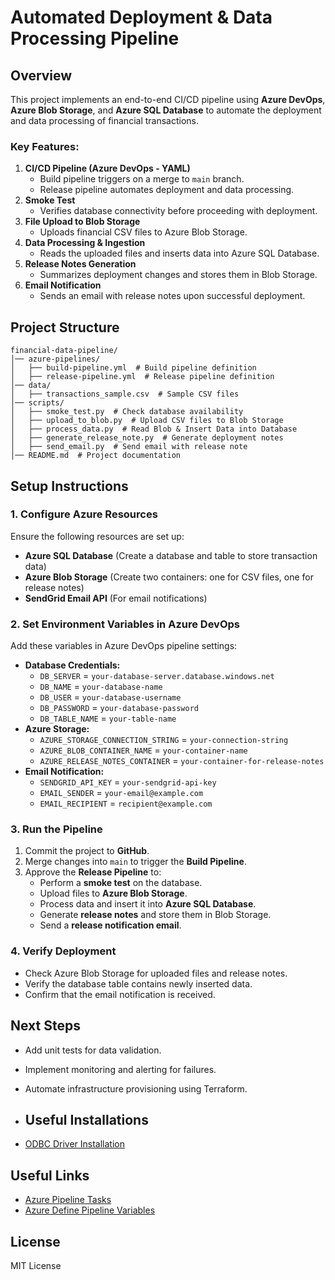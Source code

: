 # Automated Deployment & Data Processing Pipeline

## Overview

This project implements an end-to-end CI/CD pipeline using **Azure DevOps**, **Azure Blob Storage**, and **Azure SQL Database** to automate the deployment and data processing of financial transactions.

### Key Features:

1. **CI/CD Pipeline (Azure DevOps - YAML)**
   - Build pipeline triggers on a merge to `main` branch.
   - Release pipeline automates deployment and data processing.
2. **Smoke Test**
   - Verifies database connectivity before proceeding with deployment.
3. **File Upload to Blob Storage**
   - Uploads financial CSV files to Azure Blob Storage.
4. **Data Processing & Ingestion**
   - Reads the uploaded files and inserts data into Azure SQL Database.
5. **Release Notes Generation**
   - Summarizes deployment changes and stores them in Blob Storage.
6. **Email Notification**
   - Sends an email with release notes upon successful deployment.

## Project Structure

```
financial-data-pipeline/
│── azure-pipelines/
│   ├── build-pipeline.yml  # Build pipeline definition
│   ├── release-pipeline.yml  # Release pipeline definition
│── data/
│   ├── transactions_sample.csv  # Sample CSV files
│── scripts/
│   ├── smoke_test.py  # Check database availability
│   ├── upload_to_blob.py  # Upload CSV files to Blob Storage
│   ├── process_data.py  # Read Blob & Insert Data into Database
│   ├── generate_release_note.py  # Generate deployment notes
│   ├── send_email.py  # Send email with release note
│── README.md  # Project documentation
```

## Setup Instructions

### 1. **Configure Azure Resources**

Ensure the following resources are set up:

- **Azure SQL Database** (Create a database and table to store transaction data)
- **Azure Blob Storage** (Create two containers: one for CSV files, one for release notes)
- **SendGrid Email API** (For email notifications)

### 2. **Set Environment Variables in Azure DevOps**

Add these variables in Azure DevOps pipeline settings:

- **Database Credentials:**
  - `DB_SERVER` = `your-database-server.database.windows.net`
  - `DB_NAME` = `your-database-name`
  - `DB_USER` = `your-database-username`
  - `DB_PASSWORD` = `your-database-password`
  - `DB_TABLE_NAME` = `your-table-name`
- **Azure Storage:**
  - `AZURE_STORAGE_CONNECTION_STRING` = `your-connection-string`
  - `AZURE_BLOB_CONTAINER_NAME` = `your-container-name`
  - `AZURE_RELEASE_NOTES_CONTAINER` = `your-container-for-release-notes`
- **Email Notification:**
  - `SENDGRID_API_KEY` = `your-sendgrid-api-key`
  - `EMAIL_SENDER` = `your-email@example.com`
  - `EMAIL_RECIPIENT` = `recipient@example.com`

### 3. **Run the Pipeline**

1. Commit the project to **GitHub**.
2. Merge changes into `main` to trigger the **Build Pipeline**.
3. Approve the **Release Pipeline** to:
   - Perform a **smoke test** on the database.
   - Upload files to **Azure Blob Storage**.
   - Process data and insert it into **Azure SQL Database**.
   - Generate **release notes** and store them in Blob Storage.
   - Send a **release notification email**.

### 4. **Verify Deployment**

- Check Azure Blob Storage for uploaded files and release notes.
- Verify the database table contains newly inserted data.
- Confirm that the email notification is received.

## Next Steps

- Add unit tests for data validation.
- Implement monitoring and alerting for failures.
- Automate infrastructure provisioning using Terraform.

- ## Useful Installations
- [ODBC Driver Installation](https://learn.microsoft.com/en-us/sql/connect/odbc/download-odbc-driver-for-sql-server?view=sql-server-ver16)

## Useful Links
- [Azure Pipeline Tasks ](https://learn.microsoft.com/en-us/azure/devops/pipelines/tasks/reference/publish-pipeline-artifact-v1?view=azure-pipelines)
- [Azure Define Pipeline Variables](https://learn.microsoft.com/en-us/azure/devops/pipelines/process/variables?view=azure-devops&tabs=yaml%2Cbatch)

## License

MIT License

